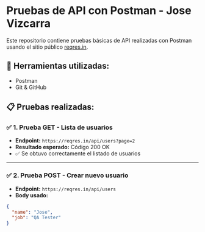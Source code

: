 # Pruebas de API con Postman - Jose Vizcarra

Este repositorio contiene pruebas básicas de API realizadas con Postman usando el sitio público [reqres.in](https://reqres.in).

## 🧪 Herramientas utilizadas:
- Postman
- Git & GitHub

## 📋 Pruebas realizadas:

### ✅ 1. Prueba GET - Lista de usuarios
- **Endpoint:** `https://reqres.in/api/users?page=2`
- **Resultado esperado:** Código 200 OK
- ✅ Se obtuvo correctamente el listado de usuarios

---
### ✅ 2. Prueba POST - Crear nuevo usuario
- **Endpoint:** `https://reqres.in/api/users`
- **Body usado:**
```json
{
  "name": "Jose",
  "job": "QA Tester"
}
